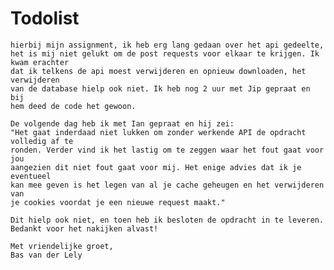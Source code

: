 # Todolist
    
    hierbij mijn assignment, ik heb erg lang gedaan over het api gedeelte,
    het is mij niet gelukt om de post requests voor elkaar te krijgen. Ik kwam erachter
    dat ik telkens de api moest verwijderen en opnieuw downloaden, het verwijderen
    van de database hielp ook niet. Ik heb nog 2 uur met Jip gepraat en bij 
    hem deed de code het gewoon. 

    De volgende dag heb ik met Ian gepraat en hij zei:
    "Het gaat inderdaad niet lukken om zonder werkende API de opdracht volledig af te
    ronden. Verder vind ik het lastig om te zeggen waar het fout gaat voor jou 
    aangezien dit niet fout gaat voor mij. Het enige advies dat ik je eventueel 
    kan mee geven is het legen van al je cache geheugen en het verwijderen van 
    je cookies voordat je een nieuwe request maakt."

    Dit hielp ook niet, en toen heb ik besloten de opdracht in te leveren. 
    Bedankt voor het nakijken alvast!
    
    Met vriendelijke groet,
    Bas van der Lely
